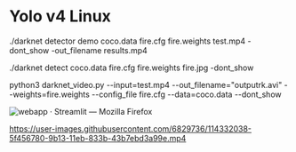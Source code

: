 # Yolo v4 Linux
./darknet detector demo coco.data fire.cfg fire.weights test.mp4 -dont_show -out_filename results.mp4

./darknet detect coco.data fire.cfg fire.weights fire.jpg -dont_show

python3 darknet_video.py --input=test.mp4 --out_filename="outputrk.avi" --weights=fire.weights --config_file fire.cfg --data=coco.data --dont_show



![webapp · Streamlit — Mozilla Firefox](https://user-images.githubusercontent.com/6829736/114332106-8b60e880-9b13-11eb-86e7-f0186ecda447.jpg)


https://user-images.githubusercontent.com/6829736/114332038-5f456780-9b13-11eb-833b-43b7ebd3a99e.mp4

